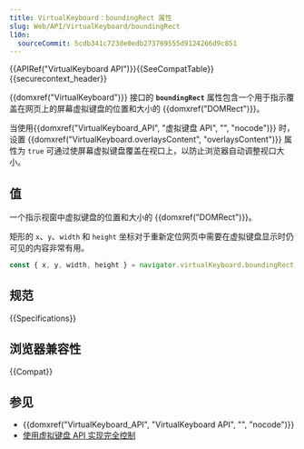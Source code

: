 ```yaml
---
title: VirtualKeyboard：boundingRect 属性
slug: Web/API/VirtualKeyboard/boundingRect
l10n:
  sourceCommit: 5cdb341c723de0edb273769555d9124266d9c851
---
```


{{APIRef("VirtualKeyboard API")}}{{SeeCompatTable}}{{securecontext_header}}

{{domxref("VirtualKeyboard")}} 接口的 **`boundingRect`** 属性包含一个用于指示覆盖在网页上的屏幕虚拟键盘的位置和大小的 {{domxref("DOMRect")}}。

当使用{{domxref("VirtualKeyboard_API", "虚拟键盘 API", "", "nocode")}} 时，设置 {{domxref("VirtualKeyboard.overlaysContent", "overlaysContent")}} 属性为 `true` 可通过使屏幕虚拟键盘覆盖在视口上，以防止浏览器自动调整视口大小。

## 值

一个指示视窗中虚拟键盘的位置和大小的 {{domxref("DOMRect")}}。

矩形的 `x`、`y`、`width` 和 `height` 坐标对于重新定位网页中需要在虚拟键盘显示时仍可见的内容非常有用。

```js
const { x, y, width, height } = navigator.virtualKeyboard.boundingRect;
```

## 规范

{{Specifications}}

## 浏览器兼容性

{{Compat}}

## 参见

- {{domxref("VirtualKeyboard_API", "VirtualKeyboard API", "", "nocode")}}
- [使用虚拟键盘 API 实现完全控制](https://developer.chrome.google.cn/docs/web-platform/virtual-keyboard/)

